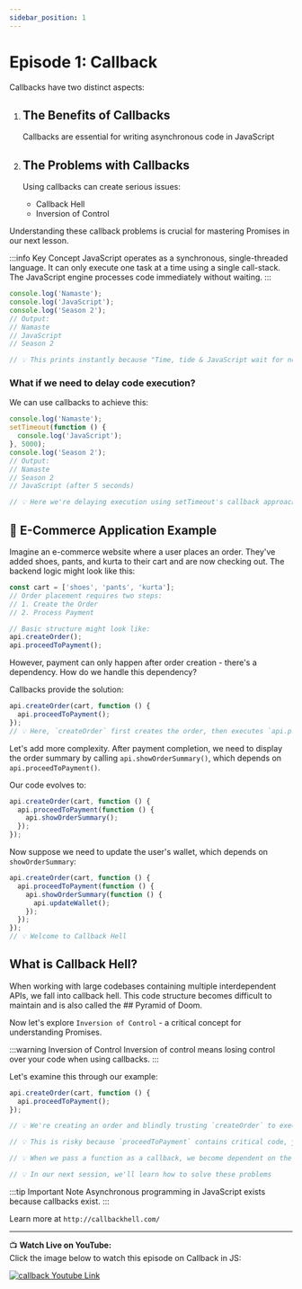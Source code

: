 ```yaml
---
sidebar_position: 1
---
```



# Episode 1: Callback

Callbacks have two distinct aspects:

1. ## The Benefits of Callbacks
   Callbacks are essential for writing asynchronous code in JavaScript

2. ## The Problems with Callbacks
   Using callbacks can create serious issues:
   - Callback Hell
   - Inversion of Control

Understanding these callback problems is crucial for mastering Promises in our next lesson.

:::info Key Concept
JavaScript operates as a synchronous, single-threaded language. It can only execute one task at a time using a single call-stack. The JavaScript engine processes code immediately without waiting.
:::

```js
console.log('Namaste');
console.log('JavaScript');
console.log('Season 2');
// Output:
// Namaste
// JavaScript
// Season 2

// 💡 This prints instantly because "Time, tide & JavaScript wait for none."
```

### What if we need to delay code execution?

We can use callbacks to achieve this:

```js
console.log('Namaste');
setTimeout(function () {
  console.log('JavaScript');
}, 5000);
console.log('Season 2');
// Output:
// Namaste
// Season 2
// JavaScript (after 5 seconds)

// 💡 Here we're delaying execution using setTimeout's callback approach
```

## 🛒 E-Commerce Application Example

Imagine an e-commerce website where a user places an order. They've added shoes, pants, and kurta to their cart and are now checking out. The backend logic might look like this:

```js
const cart = ['shoes', 'pants', 'kurta'];
// Order placement requires two steps:
// 1. Create the Order
// 2. Process Payment

// Basic structure might look like:
api.createOrder();
api.proceedToPayment();
```

However, payment can only happen after order creation - there's a dependency. How do we handle this dependency?

Callbacks provide the solution:

```js
api.createOrder(cart, function () {
  api.proceedToPayment();
});
// 💡 Here, `createOrder` first creates the order, then executes `api.proceedToPayment()` through the callback
```

Let's add more complexity. After payment completion, we need to display the order summary by calling `api.showOrderSummary()`, which depends on `api.proceedToPayment()`.

Our code evolves to:

```js
api.createOrder(cart, function () {
  api.proceedToPayment(function () {
    api.showOrderSummary();
  });
});
```

Now suppose we need to update the user's wallet, which depends on `showOrderSummary`:

```js
api.createOrder(cart, function () {
  api.proceedToPayment(function () {
    api.showOrderSummary(function () {
      api.updateWallet();
    });
  });
});
// 💡 Welcome to Callback Hell
```

## What is Callback Hell?

When working with large codebases containing multiple interdependent APIs, we fall into callback hell. This code structure becomes difficult to maintain and is also called the ## Pyramid of Doom.

Now let's explore `Inversion of Control` - a critical concept for understanding Promises.

:::warning Inversion of Control
Inversion of control means losing control over your code when using callbacks.
:::

Let's examine this through our example:

```js
api.createOrder(cart, function () {
  api.proceedToPayment();
});

// 💡 We're creating an order and blindly trusting `createOrder` to execute `proceedToPayment`

// 💡 This is risky because `proceedToPayment` contains critical code, yet we're completely trusting `createOrder` to handle it properly

// 💡 When we pass a function as a callback, we become dependent on the parent function to execute it. This dependency is called `inversion of control`. What happens if the parent function breaks? What if it was written by another developer? What if the callback runs twice, or never runs at all?

// 💡 In our next session, we'll learn how to solve these problems
```

:::tip Important Note
Asynchronous programming in JavaScript exists because callbacks exist.
:::

Learn more at `http://callbackhell.com/`

---

📺 **Watch Live on YouTube:**  
Click the image below to watch this episode on Callback in JS:

[![callback Youtube Link](https://img.youtube.com/vi/yEKtJGha3yM/0.jpg)](https://www.youtube.com/watch?v=yEKtJGha3yM&list=PLlasXeu85E9eWOpw9jxHOQyGMRiBZ60aX)